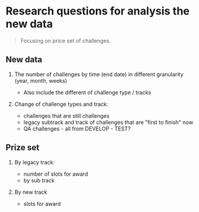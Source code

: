 # Research questions for analysis the new data

> Focusing on price set of challenges.

## New data

1. The number of challenges by time (end date) in different granularity (year, month, weeks)
   - Also include the different of challenge type / tracks

2. Change of challenge types and track:
   - challenges that are still challenges
   - legacy subtrack and track of challenges that are "first to finish" now
   - QA challenges - all from DEVELOP - TEST?

## Prize set

1. By legacy track:
   - number of slots for award
   - by sub track

2. By new track
   - slots for award
